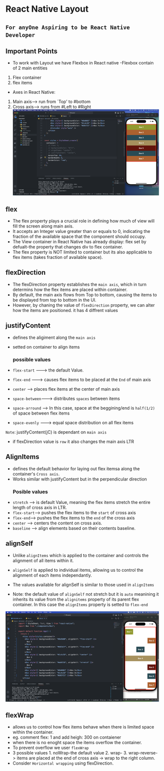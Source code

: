# React Native Layout

## `For anyOne Aspiring to be React Native Developer`

## Important Points

- To work with Layout we have Flexbox in React native
  -Flexbox contain of 2 main entities

1. Flex container
2. flex items

- Axes in React Native:

1. Main axis--> run from `Top' to #bottom
2. Cross axis--> runs from #Left to #Right
   ![Alt text](<Screenshot 2023-10-15 at 9.37.47 at night.png>)

## flex

- The flex property plays a crucial role in defining how much of view will fill the screen along main axis.
- It accepts an Integer value greater than or equals to 0, indicating the fraction of the available space that the component should occupy.
- The View container in React Native has already display: flex set by defualt-the property that changes div to flex container.
- The flex property is NOT limited to container but its also applicable to flex items (takes fraction of available space).

## flexDirection

- The flexDirection property establishes the `main axis`, which in turn determins how the flex items are placed within container.
- By default, the main axis flows from Top to bottom, causing the items to be displayed from top to bottom in the UI.
- However, by chaning the value of `flexDirection` property, we can alter how the items are positioned. it has 4 diffrent values

## justifyContent

- defines the aligiment along the `main axis`
- setted on container to align items

  ### possible values

- `flex-start` ---> the default Value.
- `flex-end` ---> causes flex items to be placed at the `End` of main axis
- `center` --> places flex items at the center of main axis
- `space-between`---> distributes `spaces` between items
- `space-arround` --> In this case, space at the beggining/end is `half(1/2) ` of space between flex items
- `space-evenly` ---> equal space distribution on all flex items

`Note`: justifyContent(jC) is dependant on `main axis`

- if flexDirection value is `row` it also changes the main axis LTR

## AlignItems

- defines the default behavior for laying out flex itemsa along the container's `Cross axis`.
- Works similar with justifyContent but in the perpendicular direction
  ### Posible values
- `stretch` --> is default Value, meaning the flex items stretch the entire length of cross axis in LTR.
- `flex-start`--> pushes the flex items to the `start` of cross axis
- `flex-end`--> pushes the flex items to the `end` of the cross axis
- `center` --> centers the content on cross axis.
- `baseline` --> align elements based on their contents baseline.

## alignSelf

- Unlike `alignItems` which is applied to the container and controls the alignment of all items within it.
- `alignSelf` is applied to individual items, allowing us to control the alignment of each items independantly.
- The values available for alignSelf is similar to those used in `alignItems`

- Note: the default value of `alignSelf` not stretch but it is `auto` meanining it inherits its value from the `alignitems` property of its parent flex container. In this case the `alignItems` property is setted to `flex-end`

![Alt text](<Screenshot 2023-10-16 at 4.27.10 in the afternoon.png>)

## flexWrap

- allows us to control how flex items behave when there is limited space within the container.
- eg. comment flex: 1 and add heigh: 300 on contaiener
- when there is no enoght space the items overflow the container.
- To prevent overflow we user `flexWrap`
- 3 possible values 1. noWrap-the default value 2. wrap- 3. wrap-reverse-> items are placed at the end of cross axis -> wrap to the right column.
- Consider `Horizontal wrapping` using flexDirection.
